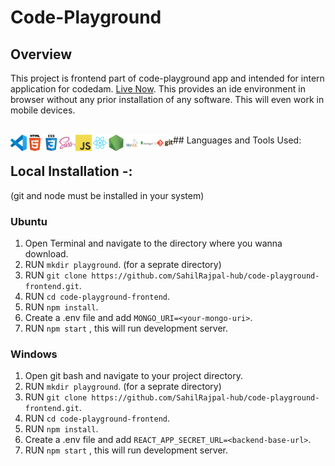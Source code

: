 # Code-Playground

## Overview

This project is frontend part of code-playground app and intended for intern application for codedam. [Live Now](https://code-playground-frontend-61qbvzp46-sahilrajpal-hub.vercel.app/). This provides an ide environment in browser without any prior installation of any software. This will even work in mobile devices.

<br/>
## Languages and Tools Used:

<img align="left" alt="Visual Studio Code" width="26px" src="https://raw.githubusercontent.com/github/explore/80688e429a7d4ef2fca1e82350fe8e3517d3494d/topics/visual-studio-code/visual-studio-code.png" />
<img align="left" alt="HTML5" width="26px" src="https://raw.githubusercontent.com/github/explore/80688e429a7d4ef2fca1e82350fe8e3517d3494d/topics/html/html.png" />
<img align="left" alt="CSS3" width="26px" src="https://raw.githubusercontent.com/github/explore/80688e429a7d4ef2fca1e82350fe8e3517d3494d/topics/css/css.png" />
<img align="left" alt="Sass" width="26px" src="https://raw.githubusercontent.com/github/explore/80688e429a7d4ef2fca1e82350fe8e3517d3494d/topics/sass/sass.png" />
<img align="left" alt="JavaScript" width="26px" src="https://raw.githubusercontent.com/github/explore/80688e429a7d4ef2fca1e82350fe8e3517d3494d/topics/javascript/javascript.png" />
<img align="left" alt="React" width="26px" src="https://raw.githubusercontent.com/github/explore/80688e429a7d4ef2fca1e82350fe8e3517d3494d/topics/react/react.png" />
<img align="left" alt="Node.js" width="26px" src="https://raw.githubusercontent.com/github/explore/80688e429a7d4ef2fca1e82350fe8e3517d3494d/topics/nodejs/nodejs.png" />
<img align="left" alt="MySQL" width="26px" src="https://raw.githubusercontent.com/github/explore/80688e429a7d4ef2fca1e82350fe8e3517d3494d/topics/mysql/mysql.png" />
<img align="left" alt="MongoDB" width="26px" src="https://raw.githubusercontent.com/github/explore/80688e429a7d4ef2fca1e82350fe8e3517d3494d/topics/mongodb/mongodb.png" />
<img align="left" alt="Git" width="26px" src="https://raw.githubusercontent.com/github/explore/80688e429a7d4ef2fca1e82350fe8e3517d3494d/topics/git/git.png" />

<br />

## Local Installation -:

(git and node must be installed in your system)

### Ubuntu

1. Open Terminal and navigate to the directory where you wanna download.
2. RUN `mkdir playground`. (for a seprate directory)
3. RUN `git clone https://github.com/SahilRajpal-hub/code-playground-frontend.git`.
4. RUN `cd code-playground-frontend`.
5. RUN `npm install`.
6. Create a .env file and add `MONGO_URI=<your-mongo-uri>`.
7. RUN `npm start` , this will run development server.

### Windows

1. Open git bash and navigate to your project directory.
2. RUN `mkdir playground`. (for a seprate directory)
3. RUN `git clone https://github.com/SahilRajpal-hub/code-playground-frontend.git`.
4. RUN `cd code-playground-frontend`.
5. RUN `npm install`.
6. Create a .env file and add `REACT_APP_SECRET_URL=<backend-base-url>`.
7. RUN `npm start` , this will run development server.
